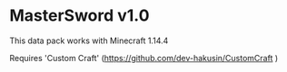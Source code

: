 # MasterSword v1.0
This data pack works with Minecraft 1.14.4

Requires 'Custom Craft' (https://github.com/dev-hakusin/CustomCraft )

